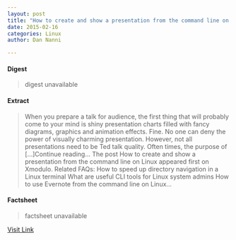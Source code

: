 ```yaml
---
layout: post
title: "How to create and show a presentation from the command line on Linux"
date: 2015-02-16
categories: Linux
author: Dan Nanni

---
```



#### Digest
>digest unavailable

#### Extract
>When you prepare a talk for audience, the first thing that will probably come to your mind is shiny presentation charts filled with fancy diagrams, graphics and animation effects. Fine. No one can deny the power of visually charming presentation. However, not all presentations need to be Ted talk quality. Often times, the purpose of [&#8230;]Continue reading... The post How to create and show a presentation from the command line on Linux appeared first on Xmodulo. Related FAQs: How to speed up directory navigation in a Linux terminal What are useful CLI tools for Linux system admins How to use Evernote from the command line on Linux...

#### Factsheet
>factsheet unavailable

[Visit Link](http://xmodulo.com/presentation-command-line-linux.html)


